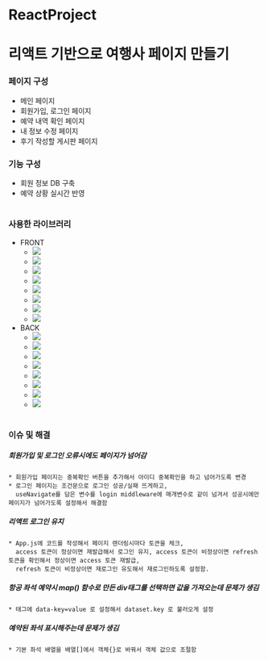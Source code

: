 # ReactProject

# 리액트 기반으로 여행사 페이지 만들기

### 페이지 구성
  * 메인 페이지
  * 회원가입, 로그인 페이지
  * 예약 내역 확인 페이지
  * 내 정보 수정 페이지
  * 후기 작성할 게시판 페이지

### 기능 구성
  * 회원 정보 DB 구축
  * 예약 상황 실시간 반영
#
### 사용한 라이브러리
* FRONT
  * <img src="https://img.shields.io/badge/styled_components-DB7093?style=for-the-badge&logo=styledcomponents&logoColor=black">
  * <img src="https://img.shields.io/badge/react_router-CA4245?style=for-the-badge&logo=reactrouter&logoColor=black">
  * <img src="https://img.shields.io/badge/react_redux-764ABC?style=for-the-badge&logo=redux&logoColor=black">
  * <img src="https://img.shields.io/badge/redux_devtool_sextension-764ABC?style=for-the-badge&logo=redux&logoColor=black">
  * <img src="https://img.shields.io/badge/thunk-339933?style=for-the-badge&logo=node.js&logoColor=black">
  * <img src="https://img.shields.io/badge/axios-5A29E4?style=for-the-badge&logo=axios&logoColor=black">
  * <img src="https://img.shields.io/badge/swiper-6332F6?style=for-the-badge&logo=swiper&logoColor=black">
  * <img src="https://img.shields.io/badge/react_cookie-339933?style=for-the-badge&logo=node.js&logoColor=black">
* BACK
  * <img src="https://img.shields.io/badge/mysql2-4479A1?style=for-the-badge&logo=mysql&logoColor=black">
  * <img src="https://img.shields.io/badge/sequelize-52B0E7?style=for-the-badge&logo=sequelize&logoColor=black">
  * <img src="https://img.shields.io/badge/express-000000?style=for-the-badge&logo=express&logoColor=white">
  * <img src="https://img.shields.io/badge/express_session-000000?style=for-the-badge&logo=express&logoColor=white">
  * <img src="https://img.shields.io/badge/cors-339933?style=for-the-badge&logo=node.js&logoColor=black">
  * <img src="https://img.shields.io/badge/bcrypt-339933?style=for-the-badge&logo=node.js&logoColor=black">
  * <img src="https://img.shields.io/badge/json_Web_Tokens-000000?style=for-the-badge&logo=jsonwebtokens&logoColor=white">
  * <img src="https://img.shields.io/badge/dotenv-ECD53F?style=for-the-badge&logo=dotenv&logoColor=black">
#
### 이슈 및 해결
  ##### 회원가입 및 로그인 오류시에도 페이지가 넘어감
    * 회원가입 페이지는 중복확인 버튼을 추가해서 아이디 중복확인을 하고 넘어가도록 변경
    * 로그인 페이지는 조건문으로 로그인 성공/실패 뜨게하고,
      useNavigate를 담은 변수를 login middleware에 매개변수로 같이 넘겨서 성공시에만 페이지가 넘어가도록 설정해서 해결함
  ##### 리액트 로그인 유지
    * App.js에 코드를 작성해서 페이지 렌더링시마다 토큰을 체크,
      access 토큰이 정상이면 재발급해서 로그인 유지, access 토큰이 비정상이면 refresh 토큰을 확인해서 정상이면 access 토큰 재발급,
      refresh 토큰이 비정상이면 재로그인 유도해서 재로그인하도록 설정함.
  ##### 항공 좌석 예약시 map() 함수로 만든 div태그를 선택하면 값을 가져오는데 문제가 생김
    * 태그에 data-key=value 로 설정해서 dataset.key 로 불러오게 설정
  ##### 예약된 좌석 표시해주는데 문제가 생김
    * 기본 좌석 배열을 배열[]에서 객체{}로 바꿔서 객체 값으로 조절함



